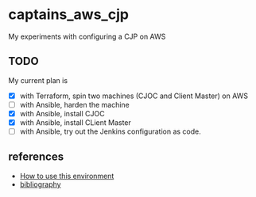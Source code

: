 # captains_aws_cjp
My experiments with configuring a CJP on AWS

## TODO
My current plan is 

- [x] with Terraform, spin two machines (CJOC and Client Master) on AWS
- [ ] with Ansible, harden the machine
- [x] with Ansible, install CJOC
- [x] with Ansible, install CLient Master
- [ ] with Ansible, try out the Jenkins configuration as code. 

## references

- [How to use this environment](notes/notes.md)
- [bibliography](notes/bibliography.md)